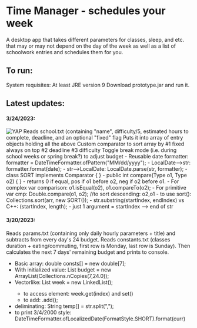 # Time Manager - schedules your week
A desktop app that takes different parameters for classes, sleep, and etc. that may or may not depend on the day of the week as well as a list of schoolwork entries and schedules them for you.

## To run:
System requisites: At least JRE version 9
Download prototype.jar and run it.

## Latest updates:
#### 3/24/2023:
<img alt="YAP" src="https://i.imgur.com/m47GwfF.png">
Reads school.txt (containing "name", difficulty/5, estimated hours to complete, deadline, and an optional "fixed" flag
Puts it into array of entry objects holding all the above
Custom comparator to sort array by #1 fixed always on top  #2 deadline #3 difficulty
Toggle break mode (i.e. during school weeks or spring break?) to adjust budget
- Reusable date formatter: formatter = DateTimeFormatter.ofPattern("MM/dd/yyyy");
     - LocalDate-->str: formatter.format(date);
     - str-->LocalDate: LocalDate.parse(str, formatter);
- class SORT implements Comparator<Type> {  }
     - public int compare(Type o1, Type o2) { }  
     - returns 0 if equal, pos if o1 before o2, neg if o2 before o1.
     - For complex var comparison: o1.isEqual(o2), o1.compareTo(o2);
     - For primitive var cmp: Double.compare(o1, o2); //to sort descending: o2,o1
     - to use sort(): Collections.sort(arr, new SORT());
- str.substring(startIndex, endIndex)  vs C++:  (startIndex, length);
     - just 1 argument = startIndex --> end of str

#### 3/20/2023:
Reads params.txt (containing only daily hourly parameters + title) and subtracts from every day's 24 budget. 
Reads constants.txt (classes duration + eating/commuting, first row is Monday, last row is Sunday).
Then calculates the next 7 days' remaining budget and prints to console.

- Basic array: double consts[] = new double[7];
- With initialized value: List<Double> budget = new ArrayList<Double>(Collections.nCopies(7,24.0));
- Vectorlike: List<LocalDate> week = new LinkedList<LocalDate>();
     - to access element: week.get(index) and set()
     - to add:  .add();
- deliminating: String temp[] = str.split(",");
- to print 3/4/2000 style: DateTimeFormatter.ofLocalizedDate(FormatStyle.SHORT).format(curr)

